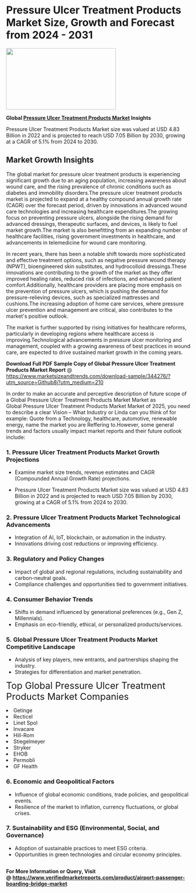 <H1>Pressure Ulcer Treatment Products Market Size, Growth and Forecast from 2024 - 2031</H1><img class="aligncenter size-medium wp-image-584254" src="https://thirdeyenews.in/wp-content/uploads/2024/09/Global-Market-Research-300x168.jpeg" alt="" width="300" height="168" /><p><strong>Global&nbsp;<a href="https://www.marketsizeandtrends.com/download-sample/344276/?utm_source=Github8j?utm_medium=210">Pressure Ulcer Treatment Products Market</a> Insights</strong></p><p>Pressure Ulcer Treatment Products Market size was valued at USD 4.83 Billion in 2022 and is projected to reach USD 7.05 Billion by 2030, growing at a CAGR of 5.1% from 2024 to 2030.</p><p><h2>Market Growth Insights</h2> <p>The global market for pressure ulcer treatment products is experiencing significant growth due to an aging population, increasing awareness about wound care, and the rising prevalence of chronic conditions such as diabetes and immobility disorders.The pressure ulcer treatment products market is projected to expand at a healthy compound annual growth rate (CAGR) over the forecast period, driven by innovations in advanced wound care technologies and increasing healthcare expenditures.The growing focus on preventing pressure ulcers, alongside the rising demand for advanced dressings, therapeutic surfaces, and devices, is likely to fuel market growth.The market is also benefitting from an expanding number of healthcare facilities, rising government investments in healthcare, and advancements in telemedicine for wound care monitoring.</p> <p>In recent years, there has been a notable shift towards more sophisticated and effective treatment options, such as negative pressure wound therapy (NPWT), bioengineered skin substitutes, and hydrocolloid dressings.These innovations are contributing to the growth of the market as they offer improved healing rates, reduced risk of infections, and enhanced patient comfort.Additionally, healthcare providers are placing more emphasis on the prevention of pressure ulcers, which is pushing the demand for pressure-relieving devices, such as specialized mattresses and cushions.The increasing adoption of home care services, where pressure ulcer prevention and management are critical, also contributes to the market's positive outlook.</p> <p>The market is further supported by rising initiatives for healthcare reforms, particularly in developing regions where healthcare access is improving.Technological advancements in pressure ulcer monitoring and management, coupled with a growing awareness of best practices in wound care, are expected to drive sustained market growth in the coming years.</p> <p><span class=""><strong>Download Full PDF Sample Copy of Global Pressure Ulcer Treatment Products Market Report</strong> @ <a href="https://www.marketsizeandtrends.com/download-sample/344276/?utm_source=Github8j?utm_medium=210" target="_blank">https://www.marketsizeandtrends.com/download-sample/344276/?utm_source=Github8j?utm_medium=210</a></span></p><p>In order to make an accurate and perceptive description of future scope of a Global&nbsp;Pressure Ulcer Treatment Products Market Market as Global&nbsp;Pressure Ulcer Treatment Products Market Market of 2025, you need to describe a clear Vision &ndash; What Industry or Linda can you think of for example: Quote from a Technology, healthcare, automotive, renewable energy, name the market you are Reffering to.However, some general trends and factors usually impact market reports and their future outlook include:</p><h3>1.&nbsp;<strong>Pressure Ulcer Treatment Products Market Growth Projections</strong></h3><ul><li>Examine market size trends, revenue estimates and CAGR (Compounded Annual Growth Rate) projections.</li><li><p>Pressure Ulcer Treatment Products Market size was valued at USD 4.83 Billion in 2022 and is projected to reach USD 7.05 Billion by 2030, growing at a CAGR of 5.1% from 2024 to 2030.</p></li></ul><h3>2.&nbsp;<strong>Pressure Ulcer Treatment Products Market Technological Advancements</strong></h3><ul><li>Integration of AI, IoT, blockchain, or automation in the industry.</li><li>Innovations driving cost reductions or improving efficiency.</li></ul><h3>3.&nbsp;<strong>Regulatory and Policy Changes</strong></h3><ul><li>Impact of global and regional regulations, including sustainability and carbon-neutral goals.</li><li>Compliance challenges and opportunities tied to government initiatives.</li></ul><h3>4.&nbsp;<strong>Consumer Behavior Trends</strong></h3><ul><li>Shifts in demand influenced by generational preferences (e.g., Gen Z, Millennials).</li><li>Emphasis on eco-friendly, ethical, or personalized products/services.</li></ul><h3>5.&nbsp;<strong>Global Pressure Ulcer Treatment Products Market Competitive Landscape</strong></h3><ul><li>Analysis of key players, new entrants, and partnerships shaping the industry.</li><li>Strategies for differentiation and market penetration.</li></ul><p data-pm-slice="1 1 []"><span style="color: inherit; font-family: inherit; font-size: 25px;">Top Global Pressure Ulcer Treatment Products Market Companies</span></p><div class="" data-test-id=""><p><li>Getinge</li><li> Recticel</li><li> Linet Spol</li><li> Invacare</li><li> Hill-Rom</li><li> Stiegelmeyer</li><li> Stryker</li><li> EHOB</li><li> Permobli</li><li> GF Health</li></p></div><h3>6.&nbsp;<strong>Economic and Geopolitical Factors</strong></h3><ul><li>Influence of global economic conditions, trade policies, and geopolitical events.</li><li>Resilience of the market to inflation, currency fluctuations, or global crises.</li></ul><h3>7.&nbsp;<strong>Sustainability and ESG (Environmental, Social, and Governance)</strong></h3><ul><li>Adoption of sustainable practices to meet ESG criteria.</li><li>Opportunities in green technologies and circular economy principles.</li></ul><h2><strong style="font-size: 14px;">For More Information or Query, Visit @&nbsp;</strong><a style="background-color: #ffffff; font-size: 14px;" href="https://www.marketsizeandtrends.com/report/pressure-ulcer-treatment-products-market/" target="_blank">https://www.verifiedmarketreports.com/product/airport-passenger-boarding-bridge-market</a></h2>